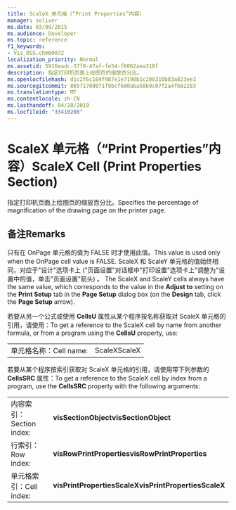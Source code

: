 ```yaml
---
title: ScaleX 单元格（“Print Properties”内容）
manager: soliver
ms.date: 03/09/2015
ms.audience: Developer
ms.topic: reference
f1_keywords:
- Vis_DSS.chm60072
localization_priority: Normal
ms.assetid: 5916eadc-37f8-47af-fe54-f6062aea318f
description: 指定打印机页面上绘图页的缩放百分比。
ms.openlocfilehash: d1c2f6c184f987e1e7190b1c208310b83a823ee3
ms.sourcegitcommit: 8657170d071f9bcf680aba50b9c07f2a4fb82283
ms.translationtype: MT
ms.contentlocale: zh-CN
ms.lasthandoff: 04/28/2019
ms.locfileid: "33410208"
---
```

# <a name="scalex-cell-print-properties-section"></a><span data-ttu-id="f5106-103">ScaleX 单元格（“Print Properties”内容）</span><span class="sxs-lookup"><span data-stu-id="f5106-103">ScaleX Cell (Print Properties Section)</span></span>

<span data-ttu-id="f5106-104">指定打印机页面上绘图页的缩放百分比。</span><span class="sxs-lookup"><span data-stu-id="f5106-104">Specifies the percentage of magnification of the drawing page on the printer page.</span></span>
  
## <a name="remarks"></a><span data-ttu-id="f5106-105">备注</span><span class="sxs-lookup"><span data-stu-id="f5106-105">Remarks</span></span>

<span data-ttu-id="f5106-106">只有在 OnPage 单元格的值为 FALSE 时才使用此值。</span><span class="sxs-lookup"><span data-stu-id="f5106-106">This value is used only when the OnPage cell value is FALSE.</span></span> <span data-ttu-id="f5106-107">ScaleX 和 ScaleY 单元格的值始终相同，对应于"设计"选项卡上 ("页面设置"对话框中"打印设置"选项卡上"调整为"设置中的值，单击"页面设置"箭头) 。 </span><span class="sxs-lookup"><span data-stu-id="f5106-107">The ScaleX and ScaleY cells always have the same value, which corresponds to the value in the **Adjust to** setting on the **Print Setup** tab in the **Page Setup** dialog box (on the **Design** tab, click the **Page Setup** arrow).</span></span> 
  
<span data-ttu-id="f5106-108">若要从另一个公式或使用 **CellsU** 属性从某个程序按名称获取对 ScaleX 单元格的引用，请使用：</span><span class="sxs-lookup"><span data-stu-id="f5106-108">To get a reference to the ScaleX cell by name from another formula, or from a program using the **CellsU** property, use:</span></span> 
  
|||
|:-----|:-----|
|<span data-ttu-id="f5106-109">单元格名称：</span><span class="sxs-lookup"><span data-stu-id="f5106-109">Cell name:</span></span>  <br/> |<span data-ttu-id="f5106-110">ScaleX</span><span class="sxs-lookup"><span data-stu-id="f5106-110">ScaleX</span></span>  <br/> |
   
<span data-ttu-id="f5106-111">若要从某个程序按索引获取对 ScaleX 单元格的引用，请使用带下列参数的 **CellsSRC** 属性：</span><span class="sxs-lookup"><span data-stu-id="f5106-111">To get a reference to the ScaleX cell by index from a program, use the **CellsSRC** property with the following arguments:</span></span> 
  
|||
|:-----|:-----|
|<span data-ttu-id="f5106-112">内容索引：</span><span class="sxs-lookup"><span data-stu-id="f5106-112">Section index:</span></span>  <br/> |<span data-ttu-id="f5106-113">**visSectionObject**</span><span class="sxs-lookup"><span data-stu-id="f5106-113">**visSectionObject**</span></span> <br/> |
|<span data-ttu-id="f5106-114">行索引：</span><span class="sxs-lookup"><span data-stu-id="f5106-114">Row index:</span></span>  <br/> |<span data-ttu-id="f5106-115">**visRowPrintProperties**</span><span class="sxs-lookup"><span data-stu-id="f5106-115">**visRowPrintProperties**</span></span> <br/> |
|<span data-ttu-id="f5106-116">单元格索引：</span><span class="sxs-lookup"><span data-stu-id="f5106-116">Cell index:</span></span>  <br/> |<span data-ttu-id="f5106-117">**visPrintPropertiesScaleX**</span><span class="sxs-lookup"><span data-stu-id="f5106-117">**visPrintPropertiesScaleX**</span></span> <br/> |
   

